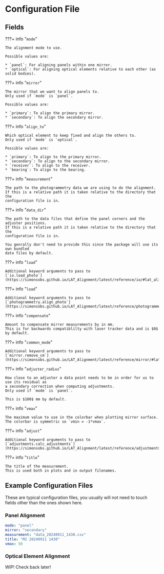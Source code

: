 # Configuration File

## Fields

???+ info "`mode`"

    The alignment mode to use.

    Possible values are:

    * `panel`: For aligning panels within one mirror.
    * `optical`: For aligning optical elements relative to each other (as solid bodies).

???+ info "`mirror`"

    The mirror that we want to align panels to.
    Only used if `mode` is `panel`.

    Possible values are:

    * `primary`: To align the primary mirror.
    * `secondary`: To align the secondary mirror.

???+ info "`align_to`"

    Which optical element to keep fixed and align the others to.
    Only used if `mode` is `optical`.

    Possible values are:

    * `primary`: To align to the primary mirror.
    * `secondary`: To align to the secondary mirror.
    * `receiver`: To align to the receiver.
    * `bearing`: To align to the bearing.

???+ info "`measurement`"

    The path to the photogrammetry data we are using to do the alignment.
    If this is a relative path it is taken relative to the directory that the
    configuration file is in.

???+ info "`data_dir`"

    The path to the data files that define the panel corners and the adjuster positions.
    If this is a relative path it is taken relative to the directory that the
    configuration file is in.

    You genrally don't need to provide this since the package will use its own bundled
    data files by default.

???+ info "`load`"

    Additional keyword arguments to pass to
    [`io.load_photo`](https://simonsobs.github.io/LAT_Alignment/latest/reference/io/#lat_alignment.io.load_photo).


???+ info "`load`"

    Additional keyword arguments to pass to
    [`photogrammetry.align_photo`](https://simonsobs.github.io/LAT_Alignment/latest/reference/photogrammetry/#lat_alignment.photogrammetry.align_photo).


???+ info "`compensate`"

    Amount to compensate mirror measurements by in mm.
    This is for backwards compatiblilty with laser tracker data and is $0$ by default.


???+ info "`common_mode`"

    Additional keyword arguments to pass to
    [`mirror.remove_cm`](https://simonsobs.github.io/LAT_Alignment/latest/reference/mirror/#lat_alignment.mirror.remove_cm)

???+ info "`adjuster_radius`"

    How close to an adjuster a data point needs to be in order for us to use its residual as
    a secondary correction when computing adjustments.
    Only used if `mode` is `panel`.

    This is $100$ mm by default.

???+ info "`vmax`"

    The maximum value to use in the colorbar when plotting mirror surface.
    The colorbar is symmetric so `vmin = -1*vmax`.

???+ info "`adjust`"

    Additional keyword arguments to pass to
    [`adjustments.calc_adjustments`](https://simonsobs.github.io/LAT_Alignment/latest/reference/adjustments/#lat_alignment.adjustments.calc_adjustments)

???+ info "`title`"

    The title of the measurement.
    This is used both in plots and in output filenames.


## Example Configuration Files
These are typical configuration files,
you usually will not need to touch fields other than the ones shown here.

### Panel Alignment

```yaml
mode: "panel"
mirror: "secondary"
measurement: "data_20240911_1430.csv"
title: "M2 20240911 1430"
vmax: 50
```

### Optical Element Alignment

WIP! Check back later!
